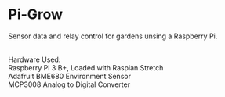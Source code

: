 # Pi-Grow
Sensor data and relay control for gardens unsing a Raspberry Pi.
<br>
<br>

Hardware Used:<br>
  Raspberry Pi 3 B+, Loaded with Raspian Stretch<br>
  Adafruit BME680 Environment Sensor <br>
  MCP3008 Analog to Digital Converter <br>

  
